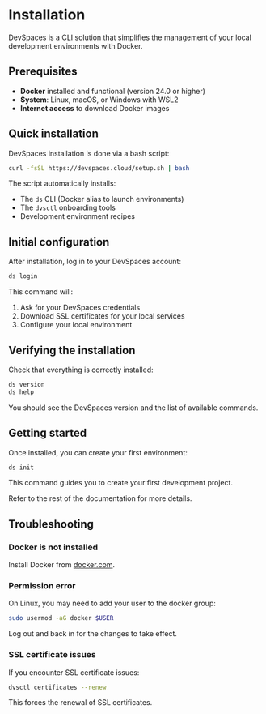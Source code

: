 # Installation

DevSpaces is a CLI solution that simplifies the management of your local development environments with Docker.

## Prerequisites

- **Docker** installed and functional (version 24.0 or higher)
- **System**: Linux, macOS, or Windows with WSL2
- **Internet access** to download Docker images

## Quick installation

DevSpaces installation is done via a bash script:

```bash
curl -fsSL https://devspaces.cloud/setup.sh | bash
```

The script automatically installs:

- The `ds` CLI (Docker alias to launch environments)
- The `dvsctl` onboarding tools
- Development environment recipes

## Initial configuration

After installation, log in to your DevSpaces account:

```bash
ds login
```

This command will:

1. Ask for your DevSpaces credentials
2. Download SSL certificates for your local services
3. Configure your local environment

## Verifying the installation

Check that everything is correctly installed:

```bash
ds version
ds help
```

You should see the DevSpaces version and the list of available commands.

## Getting started

Once installed, you can create your first environment:

```bash
ds init
```

This command guides you to create your first development project.

Refer to the rest of the documentation for more details.

## Troubleshooting

### Docker is not installed

Install Docker from [docker.com](https://www.docker.com/get-started).

### Permission error

On Linux, you may need to add your user to the docker group:

```bash
sudo usermod -aG docker $USER
```

Log out and back in for the changes to take effect.

### SSL certificate issues

If you encounter SSL certificate issues:

```bash
dvsctl certificates --renew
```

This forces the renewal of SSL certificates.

